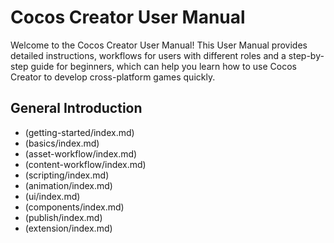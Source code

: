 # Cocos Creator User Manual

Welcome to the Cocos Creator User Manual! This User Manual provides detailed instructions, workflows for users with different roles and a step-by-step guide for beginners, which can help you learn how to use Cocos Creator to develop cross-platform games quickly.

## General Introduction

- (getting-started/index.md)
- (basics/index.md)
- (asset-workflow/index.md)
- (content-workflow/index.md)
- (scripting/index.md)
- (animation/index.md)
- (ui/index.md)
- (components/index.md)
- (publish/index.md)
- (extension/index.md)

